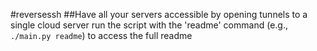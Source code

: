 #reversessh
##Have all your servers accessible by opening tunnels to a single cloud server
run the script with the 'readme' command (e.g., `./main.py readme`) to access the full readme
